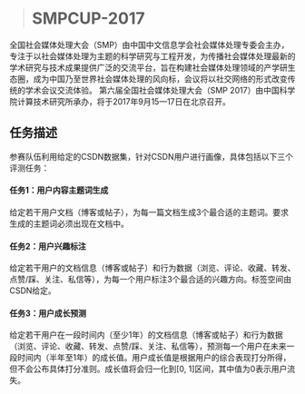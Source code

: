 > # SMPCUP-2017


全国社会媒体处理大会（SMP）由中国中文信息学会社会媒体处理专委会主办，专注于以社会媒体处理为主题的科学研究与工程开发，为传播社会媒体处理最新的学术研究与技术成果提供广泛的交流平台，旨在构建社会媒体处理领域的产学研生态圈，成为中国乃至世界社会媒体处理的风向标，会议将以社交网络的形式改变传统的学术会议交流体验。
第六届全国社会媒体处理大会（SMP 2017）由中国科学院计算技术研究所承办，将于2017年9月15—17日在北京召开。
## 任务描述
参赛队伍利用给定的CSDN数据集，针对CSDN用户进行画像，具体包括以下三个评测任务：	   
####    任务1：用户内容主题词生成
给定若干用户文档（博客或帖子），为每一篇文档生成3个最合适的主题词。要求生成的主题词必须出现在文档中。
####    任务2：用户兴趣标注
 给定若干用户的文档信息（博客或帖子）和行为数据（浏览、评论、收藏、转发、点赞/踩、关注、私信等），为每一个用户标注3个最合适的兴趣方向。标签空间由CSDN给定。
####    任务3：用户成长预测
给定若干用户在一段时间内（至少1年）的文档信息（博客或帖子）和行为数据（浏览、评论、收藏、转发、点赞/踩、关注、私信等），预测每一个用户在未来一段时间内（半年至1年）的成长值。用户成长值是根据用户的综合表现打分所得，但不会公布具体打分准则。成长值将会归一化到[0, 1]区间，其中值为0表示用户流失。
    

